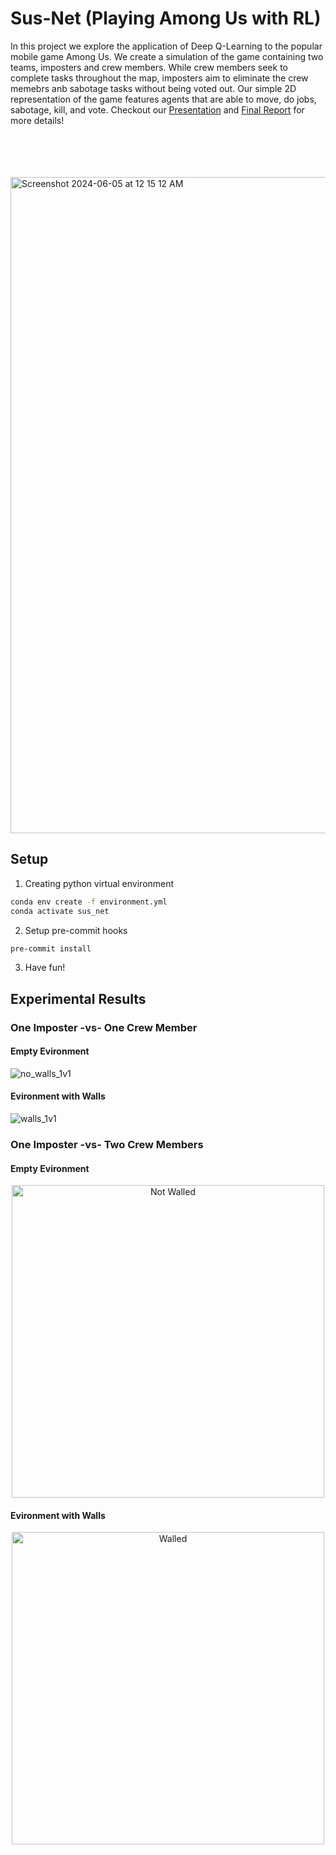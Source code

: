# Sus-Net (Playing Among Us with RL)

In this project we explore the application of Deep Q-Learning to the popular mobile game Among Us. We create a simulation of the game containing two teams, imposters and crew members. While crew members seek to complete tasks throughout the map, imposters aim to eliminate the crew memebrs anb sabotage tasks without being voted out. Our simple 2D representation of the game features agents that are able to move, do jobs, sabotage, kill, and vote. Checkout our [Presentation](./assets/SusNet_Presentation.pdf) and [Final Report](./assets/CS5180_Report.pdf) for more details!

<br/><br/><br/><br/>
<img width="1050" alt="Screenshot 2024-06-05 at 12 15 12 AM" src="https://github.com/dimavrem22/Sus-Net/assets/90374336/7c3df09a-7aa8-4885-82ef-96115eca26d7">


## Setup

1. Creating python virtual environment

```bash
conda env create -f environment.yml
conda activate sus_net
```

2. Setup pre-commit hooks

```bash
pre-commit install
```

3. Have fun!


## Experimental Results

### One Imposter -vs- One Crew Member

#### Empty Evironment

![no_walls_1v1](https://github.com/jhrudden/Sus-Net/assets/90374336/bb8b3d14-5e85-4b24-b280-6348c45f38dd)

#### Evironment with Walls

![walls_1v1](https://github.com/jhrudden/Sus-Net/assets/90374336/d3795621-39e5-4abf-950e-da1c08df0b55)


### One Imposter -vs- Two Crew Members

#### Empty Evironment
<p align="center">
<img src="https://github.com/jhrudden/Sus-Net/assets/90374336/d8e87499-283c-4f20-9ed4-e0a9af7080f0" width="500" height="500" alt="Not Walled">
</p>


#### Evironment with Walls
<p align="center">
<img src="https://github.com/jhrudden/Sus-Net/assets/90374336/b095a75e-1025-4252-8d2b-2eca40f99d71" width="500" height="500" alt="Walled">
</p>
